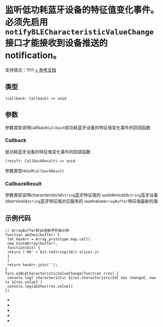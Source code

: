 # 监听低功耗蓝牙设备的特征值变化事件。必须先启用 `notifyBLECharacteristicValueChange` 接口才能接收到设备推送的 notification。
支持情况：!!!!!!
[> 参考文档
](https://developers.weixin.qq.com/miniprogram/dev/api/device/bluetooth-ble/wx.onBLECharacteristicValueChange.html)
## 类型[​](onBLECharacteristicValueChange.html#类型)
```tsx
(callback: Callback) => void
```

## 参数[​](onBLECharacteristicValueChange.html#参数)
参数类型说明callback`Callback`低功耗蓝牙设备的特征值变化事件的回调函数
### Callback[​](onBLECharacteristicValueChange.html#callback)
低功耗蓝牙设备的特征值变化事件的回调函数
```tsx
(result: CallbackResult) => void
```
参数类型result`CallbackResult`
### CallbackResult[​](onBLECharacteristicValueChange.html#callbackresult)
参数类型说明characteristicId`string`蓝牙特征值的 uuiddeviceId`string`蓝牙设备 idserviceId`string`蓝牙特征值对应服务的 uuidvalue`ArrayBuffer`特征值最新的值
## 示例代码[​](onBLECharacteristicValueChange.html#示例代码)
```tsx
// ArrayBuffer转16进制字符串示例
function ab2hex(buffer) {
 let hexArr = Array.prototype.map.call(
 new Uint8Array(buffer),
 function(bit) {
 return ('00' + bit.toString(16)).slice(-2)
 }
 )
 return hexArr.join('');
}
Taro.onBLECharacteristicValueChange(function (res) {
 console.log(`characteristic ${res.characteristicId} has changed, now is ${res.value}`)
 console.log(ab2hex(res.value))
})
```

- 
- 

- 
- 

-
